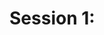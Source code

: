 # Session 1: 

<!-- [[toc]] -->

<puzzle-template />
<puzzle-template />
<puzzle-template />

<!-- UTILITIES SNIPPET -->

<!-- <LaTeX formula="U = \dfrac{(128.2 - 102.0)}{2\sqrt{7}} = " />

<Chem formula="H2O\solid{} <=> H2O\liquid{} <=> H2O\gas{}" inline /> -->

<!-- From PubChem.

<Molecule cid="2349" /> -->

<!-- <Duration time='60 minutes' />
<Timer v-bind:time='10' />
<CompletionStatus v-bind:percentage=100 />
<PublishDate date="2019-03-20T03:54:07Z" />
<puzzle-template />

![](/image/Y1W6/spreadsheet.png)

::: danger TITLE DANGER BOX

A danger box

::: -->
